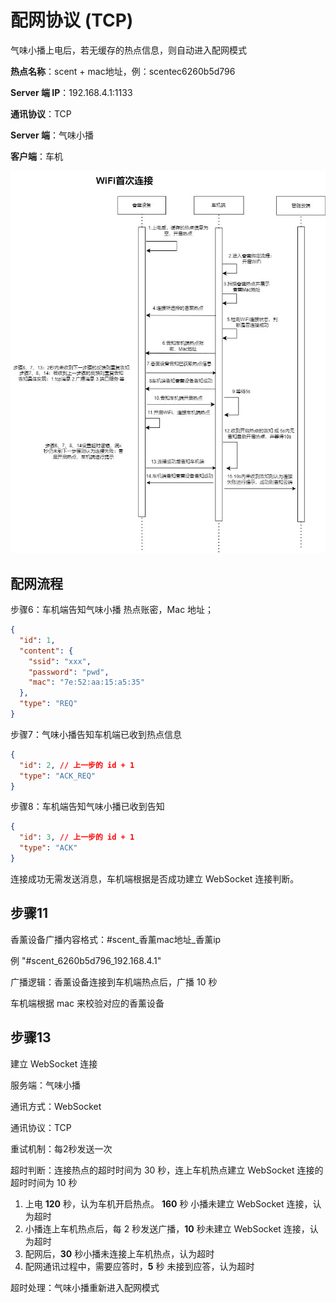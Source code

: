 # 配网协议 (TCP)

气味小播上电后，若无缓存的热点信息，则自动进入配网模式

**热点名称**：scent + mac地址，例：scentec6260b5d796

**Server 端 IP**：192.168.4.1:1133

**通讯协议**：TCP

**Server 端**：气味小播

**客户端**：车机

![配网流程](./imgs/ap.jpg)


## 配网流程

步骤6：车机端告知气味小播 热点账密，Mac 地址；

```json
{
  "id": 1,
  "content": {
    "ssid": "xxx",
    "password": "pwd",
    "mac": "7e:52:aa:15:a5:35"
  },
  "type": "REQ"
}
```

步骤7：气味小播告知车机端已收到热点信息

```json
{
  "id": 2, // 上一步的 id + 1
  "type": "ACK_REQ"
}
```

步骤8：车机端告知气味小播已收到告知

```json
{
  "id": 3, // 上一步的 id + 1
  "type": "ACK"
}
```

连接成功无需发送消息，车机端根据是否成功建立 WebSocket 连接判断。

## 步骤11

⾹薰设备⼴播内容格式：#scent_⾹薰mac地址_⾹薰ip

例 "#scent_6260b5d796_192.168.4.1"

广播逻辑：香薰设备连接到车机端热点后，广播 10 秒

车机端根据 mac 来校验对应的香薰设备

## 步骤13

建立 WebSocket 连接

服务端：气味小播

通讯方式：WebSocket

通讯协议：TCP

重试机制：每2秒发送一次

超时判断：连接热点的超时时间为 30 秒，连上车机热点建立 WebSocket 连接的超时时间为 10 秒

1. 上电 **120** 秒，认为车机开启热点。 **160** 秒 小播未建立 WebSocket 连接，认为超时
2. 小播连上车机热点后，每 2 秒发送广播，**10** 秒未建立 WebSocket 连接，认为超时
3. 配网后，**30** 秒小播未连接上车机热点，认为超时
4. 配网通讯过程中，需要应答时，**5** 秒 未接到应答，认为超时

超时处理：气味小播重新进入配网模式
